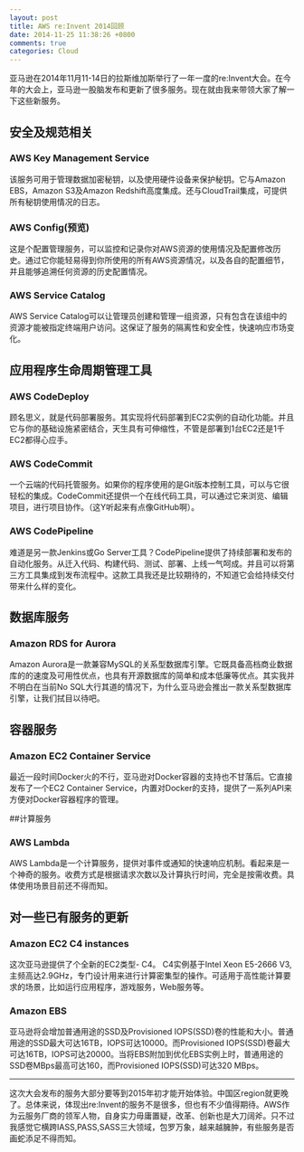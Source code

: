 ```yaml
---
layout: post
title: AWS re:Invent 2014回顾
date: 2014-11-25 11:38:26 +0800
comments: true
categories: Cloud
---
```


亚马逊在2014年11月11-14日的拉斯维加斯举行了一年一度的re:Invent大会。在今年的大会上，亚马逊一股脑发布和更新了很多服务。现在就由我来带领大家了解一下这些新服务。

<!-- more -->


## 安全及规范相关

### AWS Key Management Service

该服务可用于管理数据加密秘钥，以及使用硬件设备来保护秘钥。它与Amazon EBS，Amazon S3及Amazon Redshift高度集成。还与CloudTrail集成，可提供所有秘钥使用情况的日志。

### AWS Config(预览)

这是个配置管理服务，可以监控和记录你对AWS资源的使用情况及配置修改历史。通过它你能轻易得到你所使用的所有AWS资源情况，以及各自的配置细节，并且能够追溯任何资源的历史配置情况。

### AWS Service Catalog

AWS Service Catalog可以让管理员创建和管理一组资源，只有包含在该组中的资源才能被指定终端用户访问。这保证了服务的隔离性和安全性，快速响应市场变化。

## 应用程序生命周期管理工具

### AWS CodeDeploy

顾名思义，就是代码部署服务。其实现将代码部署到EC2实例的自动化功能。并且它与你的基础设施紧密结合，天生具有可伸缩性，不管是部署到1台EC2还是1千EC2都得心应手。

### AWS CodeCommit

一个云端的代码托管服务。如果你的程序使用的是Git版本控制工具，可以与它很轻松的集成。CodeCommit还提供一个在线代码工具，可以通过它来浏览、编辑项目，进行项目协作。（这Y听起来有点像GitHub啊）。

### AWS CodePipeline

难道是另一款Jenkins或Go Server工具？CodePipeline提供了持续部署和发布的自动化服务。从迁入代码、构建代码、测试、部署、上线一气呵成。并且可以将第三方工具集成到发布流程中。这款工具我还是比较期待的，不知道它会给持续交付带来什么样的变化。

## 数据库服务

### Amazon RDS for Aurora

Amazon Aurora是一款兼容MySQL的关系型数据库引擎。它既具备高档商业数据库的的速度及可用性优点，也具有开源数据库的简单和成本低廉等优点。其实我并不明白在当前No SQL大行其道的情况下，为什么亚马逊会推出一款关系型数据库引擎，让我们拭目以待吧。

## 容器服务

### Amazon EC2 Container Service

最近一段时间Docker火的不行，亚马逊对Docker容器的支持也不甘落后。它直接发布了一个EC2 Container Service，内置对Docker的支持，提供了一系列API来方便对Docker容器程序的管理。

##计算服务

### AWS Lambda

AWS Lambda是一个计算服务，提供对事件或通知的快速响应机制。看起来是一个神奇的服务。收费方式是根据请求次数以及计算执行时间，完全是按需收费。具体使用场景目前还不得而知。

## 对一些已有服务的更新

### Amazon EC2 C4 instances

这次亚马逊提供了个全新的EC2类型- C4。 C4实例基于Intel Xeon E5-2666 V3,主频高达2.9GHz，专门设计用来进行计算密集型的操作。可适用于高性能计算要求的场景，比如运行应用程序，游戏服务，Web服务等。

### Amazon EBS

亚马逊将会增加普通用途的SSD及Provisioned IOPS(SSD)卷的性能和大小。普通用途的SSD最大可达16TB，IOPS可达10000。而Provisioned IOPS(SSD)卷最大可达16TB，IOPS可达20000。当将EBS附加到优化EBS实例上时，普通用途的SSD卷MBps最高可达160，而Provisioned IOPS(SSD)可达320 MBps。


-------------------

这次大会发布的服务大部分要等到2015年初才能开始体验。中国区region就更晚了。总体来说，体现出re:Invent的服务不是很多，但也有不少值得期待。AWS作为云服务厂商的领军人物，自身实力毋庸置疑，改革、创新也是大刀阔斧。只不过我感觉它横跨IASS,PASS,SASS三大领域，包罗万象，越来越臃肿，有些服务是否画蛇添足不得而知。



